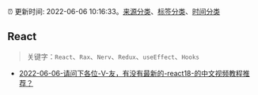 :alarm_clock: 更新时间: 2022-06-06 10:16:33。[来源分类](../README.md)、[标签分类](../TAGS.md)、[时间分类](../TIMELINE.md)

## React


> 关键字：`React`、`Rax`、`Nerv`、`Redux`、`useEffect`、`Hooks`



- [2022-06-06-请问下各位-V-友，有没有最新的-react18-的中文视频教程推荐？](https://www.v2ex.com/t/857627) 